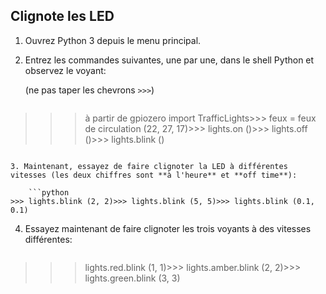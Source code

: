 ## Clignote les LED

1. Ouvrez Python 3 depuis le menu principal.

2. Entrez les commandes suivantes, une par une, dans le shell Python et observez le voyant:
    
    (ne pas taper les chevrons `>>>`)
    
    ```python
>>> à partir de gpiozero import TrafficLights>>> feux = feux de circulation (22, 27, 17)>>> lights.on ()>>> lights.off ()>>> lights.blink ()
```

3. Maintenant, essayez de faire clignoter la LED à différentes vitesses (les deux chiffres sont **à l'heure** et **off time**):
    
    ```python
>>> lights.blink (2, 2)>>> lights.blink (5, 5)>>> lights.blink (0.1, 0.1)
```

4. Essayez maintenant de faire clignoter les trois voyants à des vitesses différentes:
    
    ```python
>>> lights.red.blink (1, 1)>>> lights.amber.blink (2, 2)>>> lights.green.blink (3, 3)
```